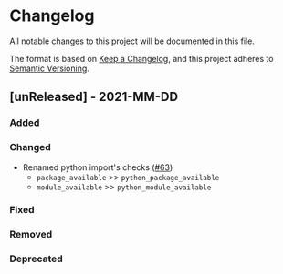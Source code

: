 # Changelog

All notable changes to this project will be documented in this file.

The format is based on [Keep a Changelog](https://keepachangelog.com/en/1.0.0/),
and this project adheres to [Semantic Versioning](https://semver.org/spec/v2.0.0.html).

## [unReleased] - 2021-MM-DD

### Added

### Changed

- Renamed python import's checks  ([#63](https://github.com/Lightning-AI/utilities/pull/63))
  * `package_available` >> `python_package_available`
  * `module_available` >> `python_module_available`

### Fixed

### Removed

### Deprecated

